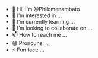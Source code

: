 - 👋 Hi, I’m @Philomenambato
- 👀 I’m interested in ...
- 🌱 I’m currently learning ...
- 💞️ I’m looking to collaborate on ...
- 📫 How to reach me ...
- 😄 Pronouns: ...
- ⚡ Fun fact: ...

<!---
Philomenambato/Philomenambato is a ✨ special ✨ repository because its `README.md` (this file) appears on your GitHub profile.
You can click the Preview link to take a look at your changes.
--->
